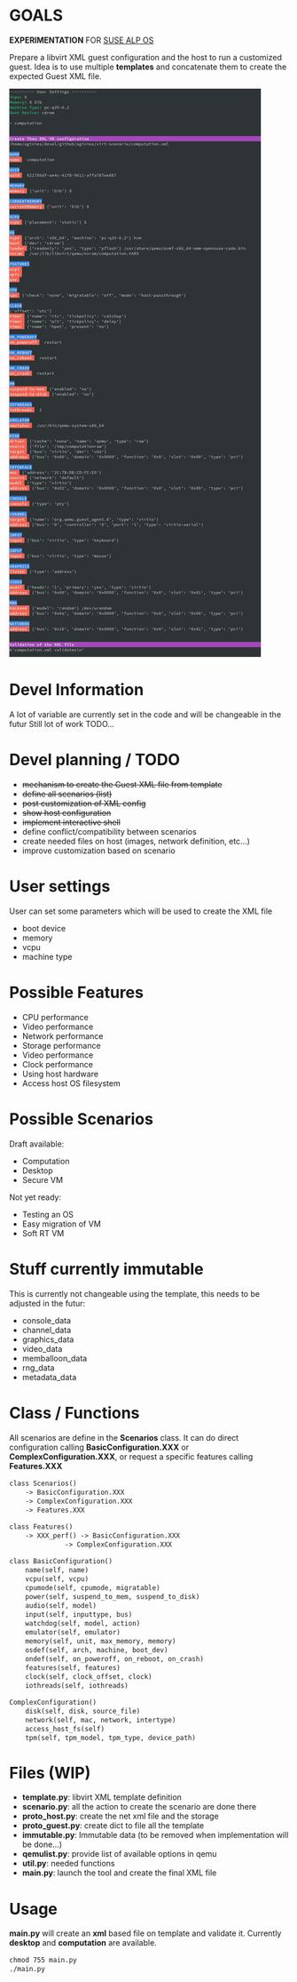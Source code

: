 # GOALS

**EXPERIMENTATION** FOR [SUSE ALP OS](https://documentation.suse.com/alp/all/)

Prepare a libvirt XML guest configuration and the host to run a customized guest.
Idea is to use multiple **templates** and concatenate them to create the
expected Guest XML file.

![image](virt-scenario.jpg)

# Devel Information

A lot of variable are currently set in the code and will be changeable in the futur
Still lot of work TODO...

# Devel planning / TODO

* ~~mechanism to create the Guest XML file from template~~
* ~~define all scenarios (list)~~
* ~~post customization of XML config~~
* ~~show host configuration~~
* ~~implement interactive shell~~
* define conflict/compatibility between scenarios
* create needed files on host (images, network definition, etc...)
* improve customization based on scenario

# User settings

User can set some parameters which will be used to create the XML file
* boot device
* memory
* vcpu
* machine type

# Possible Features

* CPU performance
* Video performance
* Network performance
* Storage performance
* Video performance
* Clock performance
* Using host hardware
* Access host OS filesystem

# Possible Scenarios

Draft available:
* Computation
* Desktop
* Secure VM

Not yet ready:
* Testing an OS
* Easy migration of VM
* Soft RT VM

# Stuff currently immutable

This is currently not changeable using the template, this needs to be
adjusted in the futur:
* console_data
* channel_data
* graphics_data
* video_data
* memballoon_data
* rng_data
* metadata_data

# Class / Functions

All scenarios are define in the **Scenarios** class. It can do direct
configuration calling **BasicConfiguration.XXX** or **ComplexConfiguration.XXX**,
or request a specific features calling **Features.XXX**

```
class Scenarios()
	-> BasicConfiguration.XXX
	-> ComplexConfiguration.XXX
	-> Features.XXX
```

```
class Features()
	-> XXX_perf() -> BasicConfiguration.XXX
		      -> ComplexConfiguration.XXX
```

```
class BasicConfiguration()
	name(self, name)
	vcpu(self, vcpu)
	cpumode(self, cpumode, migratable)
	power(self, suspend_to_mem, suspend_to_disk)
	audio(self, model)
	input(self, inputtype, bus)
	watchdog(self, model, action)
	emulator(self, emulator)
	memory(self, unit, max_memory, memory)
	osdef(self, arch, machine, boot_dev)
	ondef(self, on_poweroff, on_reboot, on_crash)
	features(self, features)
	clock(self, clock_offset, clock)
	iothreads(self, iothreads)
```

```
ComplexConfiguration()
	disk(self, disk, source_file)
	network(self, mac, network, intertype)
	access_host_fs(self)
	tpm(self, tpm_model, tpm_type, device_path)
```

# Files (WIP)

* **template.py**: libvirt XML template definition
* **scenario.py**: all the action to create the scenario are done there
* **proto_host.py**: create the net xml file and the storage
* **proto_guest.py**: create dict to file all the template
* **immutable.py**: Immutable data (to be removed when implementation will be done...)
* **qemulist.py**: provide list of available options in qemu
* **util.py**: needed functions
* **main.py**: launch the tool and create the final XML file

# Usage

**main.py** will create an **xml** based file on template and validate it.
Currently **desktop** and **computation** are available.

```
chmod 755 main.py
./main.py
```
